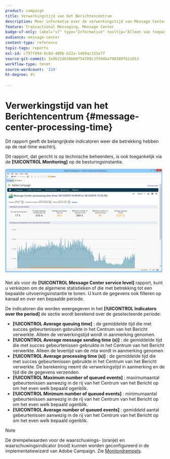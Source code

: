 ```yaml
---
product: campaign
title: Verwerkingstijd van het Berichtencentrum
description: Meer informatie over de verwerkingstijd van Message Center
feature: Transactional Messaging, Message Center
badge-v7-only: label="v7" type="Informative" tooltip="Alleen van toepassing op Campaign Classic v7"
audience: message-center
content-type: reference
topic-tags: reports
exl-id: c797fd94-0c8d-480b-b22a-1489ac331e77
source-git-commit: 3a9b21d626b60754789c3f594ba798309f62a553
workflow-type: tm+mt
source-wordcount: '224'
ht-degree: 4%

---
```


# Verwerkingstijd van het Berichtencentrum {#message-center-processing-time}



Dit rapport geeft de belangrijkste indicatoren weer die betrekking hebben op de real-time wachtrij.

Dit rapport, dat gericht is op technische beheerders, is ook toegankelijk via de **[!UICONTROL Monitoring]** op de besturingsinstantie.

![](assets/mc_reports_2.png)

Net als voor de **[!UICONTROL Message Center service level]** rapport, kunt u verkiezen om de algemene statistieken of die met betrekking tot een bepaalde uitvoeringsinstantie te tonen. U kunt de gegevens ook filteren op kanaal en over een bepaalde periode.

De indicatoren die worden weergegeven in het **[!UICONTROL Indicators over the period]** de sectie wordt berekend over de geselecteerde periode:

* **[!UICONTROL Average queuing time]** : de gemiddelde tijd die met succes gebeurtenissen gebruikte in het Centrum van het Bericht verwerkte. Alleen de verwerkingstijd wordt in aanmerking genomen.
* **[!UICONTROL Average message sending time (s)]** : de gemiddelde tijd die met succes gebeurtenissen gebruikte in het Centrum van het Bericht verwerkte. Alleen de levertijd van de mta wordt in aanmerking genomen.
* **[!UICONTROL Average processing time (s)]** : de gemiddelde tijd die met succes gebeurtenissen gebruikte in het Centrum van het Bericht verwerkte. De berekening neemt de verwerkingstijd in aanmerking en de tijd die de gegevens verzenden.
* **[!UICONTROL Maximum number of queued events]** : maximumaantal gebeurtenissen aanwezig in de rij van het Centrum van het Bericht op om het even welk bepaald ogenblik.
* **[!UICONTROL Minimum number of queued events]** : minimumaantal gebeurtenissen aanwezig in de rij van het Centrum van het Bericht op om het even welk bepaald ogenblik.
* **[!UICONTROL Average number of queued events]** : gemiddeld aantal gebeurtenissen aanwezig in de rij van het Centrum van het Bericht op om het even welk bepaald ogenblik.

>[!NOTE]
>
>De drempelwaarden voor de waarschuwings- (oranje) en waarschuwingsindicator (rood) kunnen worden geconfigureerd in de implementatiewizard van Adobe Campaign. Zie [Monitordrempels](../../message-center/using/additional-configurations.md#monitoring-thresholds).
